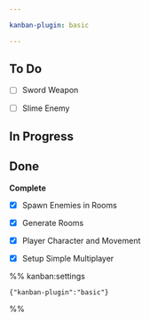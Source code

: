 ```yaml
---

kanban-plugin: basic

---
```


## To Do

- [ ] Sword Weapon
- [ ] Slime Enemy


## In Progress



## Done

**Complete**
- [x] Spawn Enemies in Rooms
- [x] Generate Rooms
- [x] Player Character and Movement
- [x] Setup Simple Multiplayer




%% kanban:settings
```
{"kanban-plugin":"basic"}
```
%%